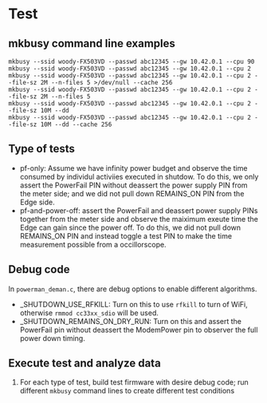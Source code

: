 # Test

## mkbusy command line examples

```
mkbusy --ssid woody-FX503VD --passwd abc12345 --gw 10.42.0.1 --cpu 90
mkbusy --ssid woody-FX503VD --passwd abc12345 --gw 10.42.0.1 --cpu 2
mkbusy --ssid woody-FX503VD --passwd abc12345 --gw 10.42.0.1 --cpu 2 --file-sz 2M --n-files 5 >/dev/null --cache 256
mkbusy --ssid woody-FX503VD --passwd abc12345 --gw 10.42.0.1 --cpu 2 --file-sz 2M --n-files 5
mkbusy --ssid woody-FX503VD --passwd abc12345 --gw 10.42.0.1 --cpu 2 --file-sz 10M --dd 
mkbusy --ssid woody-FX503VD --passwd abc12345 --gw 10.42.0.1 --cpu 2 --file-sz 10M --dd --cache 256 
```

## Type of tests

- pf-only: Assume we have infinity power budget and observe the time
  consumed by individul activiies executed in shutdow. To do this, we only
  assert the PowerFail PIN without deassert the power supply PIN from the
  meter side; and we did not pull down REMAINS_ON PIN from the Edge side.
- pf-and-power-off: assert the PowerFail and deassert power supply PINs
  together from the meter side and observe the maiximum exeute time the Edge
  can gain since the power off. To do this, we did not pull down REMAINS_ON
  PIN and instead toggle a test PIN to make the time measurement possible
  from a occillorscope.

## Debug code

In `powerman_deman.c`, there are debug options to enable different algorithms.

- _SHUTDOWN_USE_RFKILL: Turn on this to use `rfkill` to turn of WiFi, otherwise
  `rmmod cc33xx_sdio` will be used.
- _SHUTDOWN_REMAINS_ON_DRY_RUN: Turn on this and assert the PowerFail pin
  without deassert the ModemPower pin to observer the full power down timing. 

## Execute test and analyze data

1. For each type of test, build test firmware with desire debug code; run
   different `mkbusy` command lines to create different test conditions
